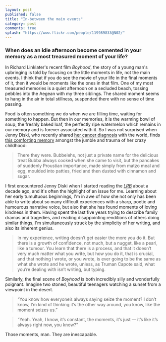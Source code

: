 ```yaml
---
layout: post
published: false
title: "In-between the main events"
category: post
comments: true
splash: "https://www.flickr.com/people/119989833@N02/"
---
```


### When does an idle afternoon become cemented in your memory as a most treasured moment of your life?

In Richard Linklater's recent film _Boyhood_, the story of a young man's upbringing is told by focusing on the little moments in life, not the main events. I think that if you do see the movie of your life in the final moments of it, then it would be moments like the ones in that film. One of my most treasured memories is a quiet afternoon on a secluded beach, tossing pebbles into the Aegean with my three siblings. The shared moment seems to hang in the air in total stillness, suspended there with no sense of time passing.

Food is often something we do when we are filling time, waiting for something to happen. But then in our memories, it is the warming bowl of soup, the freshly baked loaf, the perfectly ripe watermelon which remains in our memory and is forever associated with it. So I was not surprised when Jenny Diski, who recently shared [her cancer diagnosis](http://www.lrb.co.uk/v36/n17/jenny-diski/a-diagnosis) with the world, finds [this comforting memory](http://jennydiski.wordpress.com/2014/09/16/wasting-our-time/) amongst the jumble and trauma of her crazy childhood:

> There they were. Bubbelehs, not just a private name for the delicious treat Bubba always cooked when she came to visit, but the pancakes of suddenly Proustian importance, made simply from matzo meal and egg, moulded into patties, fried and then dusted with cinnamon and sugar.

I first encountered Jenny Diski when I started reading the [_LRB_](www.lrb.co.uk) about a decade ago, and it's often the highlight of an issue for me. Learning about her early tumultuous beginnings, I'm in awe of how she not only has been able to write about so many difficult experiences with a sharp, poetic and humourous narrative voice, but also that she has found moments of loving kindness in them. Having spent the last five years trying to describe family dramas and tragedies, and reading disappointing renditions of others doing similar things, I'm simultaneously struck by the simplicity of her writing, and also its inherent genius. 

> In my experience, writing doesn’t get easier the more you do it. But there is a growth of confidence, not much, but a nugget, like a pearl, like a tumour. You learn that there is a process, and that it doesn’t very much matter what you write, but how you do it, that is crucial, and that nothing I wrote, or you wrote, is ever going to be the same as what she wrote and he wrote, unless, as Truman Capote said, what you’re dealing with isn’t writing, but typing.

Similarly, the final scene of _Boyhood_ is both incredibly silly and wonderfully poignant. Imagine two stoned, beautiful teenagers watching a sunset from a viewpoint in the desert. 

> “You know how everyone’s always saying seize the moment? I don’t know, I’m kind of thinking it’s the other way around, you know, like the moment seizes us.”


> “Yeah. Yeah, I know, it’s constant, the moments, it’s just — it’s like it’s always right now, you know?"

Those moments, man. They are inescapable.